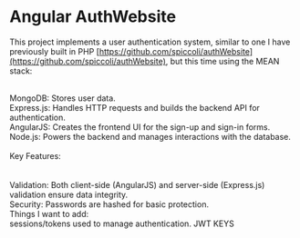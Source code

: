 # Angular AuthWebsite</br>
This project implements a user authentication system, similar to one I have previously built in PHP  [https://github.com/spiccoli/authWebsite](https://github.com/spiccoli/authWebsite), but this time using the MEAN stack:</br></br>

MongoDB: Stores user data.</br>
Express.js: Handles HTTP requests and builds the backend API for authentication.</br>
AngularJS: Creates the frontend UI for the sign-up and sign-in forms.</br>
Node.js: Powers the backend and manages interactions with the database.</br></br>
Key Features:</br></br>
</br>
Validation: Both client-side (AngularJS) and server-side (Express.js) validation ensure data integrity.</br>
Security: Passwords are hashed for basic protection.</br>
Things I want to add:</br>
sessions/tokens used to manage authentication. JWT KEYS
